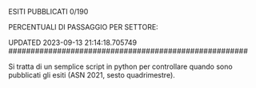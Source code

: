 ESITI PUBBLICATI 0/190 

PERCENTUALI DI PASSAGGIO PER SETTORE:

UPDATED 2023-09-13 21:14:18.705749
###################################################### 

Si tratta di un semplice script in python per controllare quando sono pubblicati gli esiti (ASN 2021, sesto quadrimestre).


